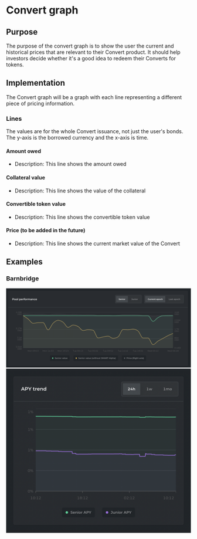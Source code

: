 # Convert graph

## Purpose

The purpose of the convert graph is to show the user the current and historical prices that are relevant to their Convert product. It should help investors decide whether it's a good idea to redeem their Converts for tokens.

## Implementation

The Convert graph will be a graph with each line representing a different piece of pricing information.

### Lines

The values are for the whole Convert issuance, not just the user's bonds. The y-axis is the borrowed currency and the x-axis is time.

#### Amount owed

- Description: This line shows the amount owed

#### Collateral value

- Description: This line shows the value of the collateral

#### Convertible token value

- Description: This line shows the convertible token value

#### Price (to be added in the future)

- Description: This line shows the current market value of the Convert

## Examples

### Barnbridge

![](../../../../assets/barnbridge/bond_graph_large.png)
![](../../../../assets/barnbridge/bond_graph.png)
